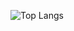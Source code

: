 ![Top Langs](https://github-readme-stats.vercel.app/api?username=Its-LALOL&hide=contribs&show_icons=true&theme=tokyonight)
